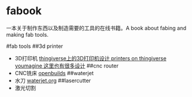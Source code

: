 # fabook
一本关于制作东西以及制造需要的工具的在线书籍。A book about fabing and making fab tools.

#fab tools
##3d printer
- 3D打印机
[thingiverse上的3D打印机设计 printers on thingiverse](http://www.thingiverse.com/explore/popular/3d-printing/3d-printers)
[youmagine 这里也有很多设计](https://www.youmagine.com)
##cnc router
- CNC铣床
[openbuilds](http://openbuilds.com)
##waterjet
- 水刀
[waterjet.org](http://waterjets.org)
##lasercutter
- 激光切割
